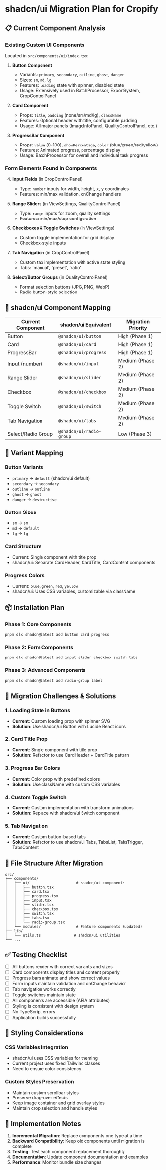 # shadcn/ui Migration Plan for Cropify

## 📋 Current Component Analysis

### Existing Custom UI Components
Located in `src/components/ui/index.tsx`:

1. **Button Component**
   - Variants: `primary`, `secondary`, `outline`, `ghost`, `danger`
   - Sizes: `sm`, `md`, `lg`
   - Features: `loading` state with spinner, disabled state
   - Usage: Extensively used in BatchProcessor, ExportSystem, CropControlPanel

2. **Card Component**
   - Props: `title`, `padding` (none/sm/md/lg), `className`
   - Features: Optional header with title, configurable padding
   - Usage: All major panels (ImageInfoPanel, QualityControlPanel, etc.)

3. **ProgressBar Component**
   - Props: `value` (0-100), `showPercentage`, `color` (blue/green/red/yellow)
   - Features: Animated progress, percentage display
   - Usage: BatchProcessor for overall and individual task progress

### Form Elements Found in Components

4. **Input Fields** (in CropControlPanel)
   - Type: `number` inputs for width, height, x, y coordinates
   - Features: min/max validation, onChange handlers

5. **Range Sliders** (in ViewSettings, QualityControlPanel)
   - Type: `range` inputs for zoom, quality settings
   - Features: min/max/step configuration

6. **Checkboxes & Toggle Switches** (in ViewSettings)
   - Custom toggle implementation for grid display
   - Checkbox-style inputs

7. **Tab Navigation** (in CropControlPanel)
   - Custom tab implementation with active state styling
   - Tabs: 'manual', 'preset', 'ratio'

8. **Select/Button Groups** (in QualityControlPanel)
   - Format selection buttons (JPG, PNG, WebP)
   - Radio button-style selection

## 🎯 shadcn/ui Component Mapping

| Current Component | shadcn/ui Equivalent | Migration Priority |
|-------------------|---------------------|-------------------|
| Button | `@shadcn/ui/button` | High (Phase 1) |
| Card | `@shadcn/ui/card` | High (Phase 1) |
| ProgressBar | `@shadcn/ui/progress` | High (Phase 1) |
| Input (number) | `@shadcn/ui/input` | Medium (Phase 2) |
| Range Slider | `@shadcn/ui/slider` | Medium (Phase 2) |
| Checkbox | `@shadcn/ui/checkbox` | Medium (Phase 2) |
| Toggle Switch | `@shadcn/ui/switch` | Medium (Phase 2) |
| Tab Navigation | `@shadcn/ui/tabs` | Medium (Phase 2) |
| Select/Radio Group | `@shadcn/ui/radio-group` | Low (Phase 3) |

## 🔄 Variant Mapping

### Button Variants
- `primary` → `default` (shadcn/ui default)
- `secondary` → `secondary`
- `outline` → `outline`
- `ghost` → `ghost`
- `danger` → `destructive`

### Button Sizes
- `sm` → `sm`
- `md` → `default`
- `lg` → `lg`

### Card Structure
- Current: Single component with title prop
- shadcn/ui: Separate CardHeader, CardTitle, CardContent components

### Progress Colors
- Current: `blue`, `green`, `red`, `yellow`
- shadcn/ui: Uses CSS variables, customizable via className

## 📦 Installation Plan

### Phase 1: Core Components
```bash
pnpm dlx shadcn@latest add button card progress
```

### Phase 2: Form Components
```bash
pnpm dlx shadcn@latest add input slider checkbox switch tabs
```

### Phase 3: Advanced Components
```bash
pnpm dlx shadcn@latest add radio-group label
```

## 🚧 Migration Challenges & Solutions

### 1. Loading State in Buttons
- **Current**: Custom loading prop with spinner SVG
- **Solution**: Use shadcn/ui Button with Lucide React icons

### 2. Card Title Prop
- **Current**: Single component with title prop
- **Solution**: Refactor to use CardHeader + CardTitle pattern

### 3. Progress Bar Colors
- **Current**: Color prop with predefined colors
- **Solution**: Use className with custom CSS variables

### 4. Custom Toggle Switch
- **Current**: Custom implementation with transform animations
- **Solution**: Replace with shadcn/ui Switch component

### 5. Tab Navigation
- **Current**: Custom button-based tabs
- **Solution**: Refactor to use shadcn/ui Tabs, TabsList, TabsTrigger, TabsContent

## 📁 File Structure After Migration

```
src/
├── components/
│   ├── ui/                     # shadcn/ui components
│   │   ├── button.tsx
│   │   ├── card.tsx
│   │   ├── progress.tsx
│   │   ├── input.tsx
│   │   ├── slider.tsx
│   │   ├── checkbox.tsx
│   │   ├── switch.tsx
│   │   ├── tabs.tsx
│   │   └── radio-group.tsx
│   └── modules/                # Feature components (updated)
├── lib/
│   └── utils.ts               # shadcn/ui utilities
└── ...
```

## ✅ Testing Checklist

- [ ] All buttons render with correct variants and sizes
- [ ] Card components display titles and content properly
- [ ] Progress bars animate and show correct values
- [ ] Form inputs maintain validation and onChange behavior
- [ ] Tab navigation works correctly
- [ ] Toggle switches maintain state
- [ ] All components are accessible (ARIA attributes)
- [ ] Styling is consistent with design system
- [ ] No TypeScript errors
- [ ] Application builds successfully

## 🎨 Styling Considerations

### CSS Variables Integration
- shadcn/ui uses CSS variables for theming
- Current project uses fixed Tailwind classes
- Need to ensure color consistency

### Custom Styles Preservation
- Maintain custom scrollbar styles
- Preserve drag-over effects
- Keep image container and grid overlay styles
- Maintain crop selection and handle styles

## 📝 Implementation Notes

1. **Incremental Migration**: Replace components one type at a time
2. **Backward Compatibility**: Keep old components until migration is complete
3. **Testing**: Test each component replacement thoroughly
4. **Documentation**: Update component documentation and examples
5. **Performance**: Monitor bundle size changes
